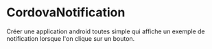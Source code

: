 # CordovaNotification
Créer une application android toutes simple qui affiche un exemple de notification lorsque l'on clique sur un bouton.

